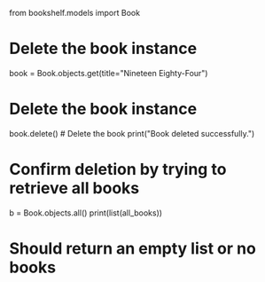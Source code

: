 from bookshelf.models import Book

# Delete the book instance
book = Book.objects.get(title="Nineteen Eighty-Four")
# Delete the book instance
book.delete()  # Delete the book
print("Book deleted successfully.")

# Confirm deletion by trying to retrieve all books
b = Book.objects.all()
print(list(all_books))
# Should return an empty list or no books
